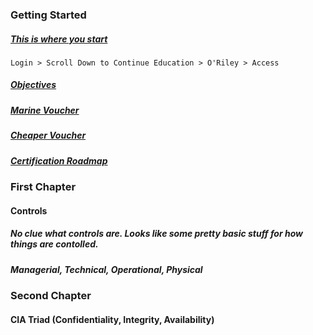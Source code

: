 ### Getting Started
##### [This is where you start](https://dodmwrlibraries.org)
`Login > Scroll Down to Continue Education > O'Riley > Access`
##### [Objectives](https://resources.infosecinstitute.com/globalassets/documents/comptia-security-sy0-601-exam-objectives.pdf)
##### [Marine Voucher](https://www.cool.osd.mil/usmc/voucher_documents/USMC_VoluntaryFundingRequest.pdf)
##### [Cheaper Voucher](https://academic-store.comptia.org/Certification-Vouchers/c/11332?facetValueFilter=tenant~certification:comptia-security%2ctenant~user-type:individual&)
##### [Certification Roadmap](https://pauljerimy.com/security-certification-roadmap/)

### First Chapter
#### Controls
##### No clue what controls are. Looks like some pretty basic stuff for how things are contolled.
##### Managerial, Technical, Operational, Physical

### Second Chapter
#### CIA Triad (Confidentiality, Integrity, Availability) 
